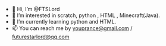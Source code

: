 - 👋 Hi, I’m @FTSLord
- 👀 I’m interested in scratch, python , HTML , Minecraft(Java).
- 🌱 I’m currently learning python and HTML.
- 📫 You can reach me by youprance@gmail.com / futurestarlord@qq.com
